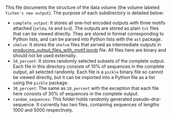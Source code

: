 This file documents the structure of the data volume (the volume labeled `Yichen's new output`). The purpose of each subdirectory is detailed below:

- `complete_output`: It stores all one-hot encoded outputs with three motifs attached (`zelda`, `hb` and `bcd`). The outputs are stored as plain `txt` files that can be viewed directly. They are stored in format corresponding to Python lists, and can be parsed into Python lists with the `ast` package.
- `shelve`: It stores the `shelve` files that served as intermediate outputs in [producing_output_files_with_motif.ipynb](code/utility/producing_output_files_with_motif.ipynb) file. All files here are binary and should not be used externally.
- `10_percent`: It stores randomly selected subsets of the complete output. Each file in this directory consists of 10% of sequences in the complete output, all selected randomly. Each file is a `pickle` binary file so cannot be viewed directly, but it can be imported into a Python file as a list using the `pickle` package.
- `30_percent`: The same as `10_percent` with the exception that each file here consists of 30% of sequences in the complete output.
- `random_sequences`: This folder holds randomly generated pseudo-dna-sequence. It currently has two files, containing sequences of lengths 1000 and 5000 respectively.
